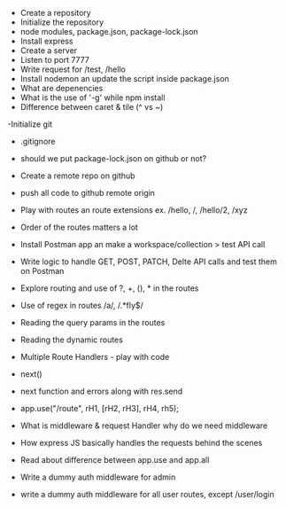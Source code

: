 - Create a repository
- Initialize the repository 
- node modules, package.json, package-lock.json 
- Install express
- Create a server
- Listen to port 7777
- Write request for /test, /hello
- Install nodemon an update the script inside package.json
- What are depenencies
- What is the use of '-g' while npm install
- Difference between caret & tile (^ vs ~) 

-Initialize git
- .gitignore
- should we put package-lock.json on github or not?
- Create a remote repo on github
- push all code to github remote origin  
- Play with routes an route extensions ex. /hello, /, /hello/2, /xyz
- Order of the routes matters a lot
- Install Postman app an make a workspace/collection > test API call
- Write logic to handle GET, POST, PATCH, Delte API calls and test them on Postman
- Explore routing and use of ?, +, (), * in the routes
- Use of regex in routes /a/, /.*fly$/
- Reading the query params in the routes 
- Reading the dynamic routes 

- Multiple Route Handlers - play with code 
- next()
- next function and errors along with res.send
- app.use("/route", rH1, [rH2, rH3], rH4, rh5);
- What is middleware & request Handler why do we need middleware
- How express JS basically handles the requests behind the scenes
- Read about difference between app.use and app.all
- Write a dummy auth middleware for admin 
- write a dummy auth middleware  for all user routes,  except /user/login
